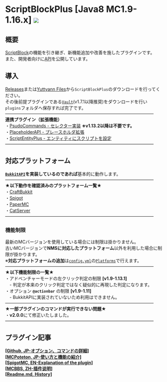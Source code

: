 ScriptBlockPlus [Java8 MC1.9-1.16.x] [![](https://jitpack.io/v/yuttyann/ScriptBlockPlus.svg)](https://jitpack.io/#yuttyann/ScriptBlockPlus)
==========
概要
--------------------------------------------------
[ScriptBlock](https://dev.bukkit.org/projects/scriptblock)の機能を引き継ぎ、新機能追加や改善を施したプラグインです。  
また、開発者向けに[API](https://github.com/yuttyann/ScriptBlockPlus/wiki/%5BJP%5D-API-Tutorial)を公開しています。  

導入
-----------
[Releases](https://github.com/yuttyann/ScriptBlockPlus/releases)または[Yuttyann Files](https://file.yuttyann44581.net/)から`ScriptBlockPlus`のダウンロードを行ってください。  
その後前提プラグインである[`Vault`](https://dev.bukkit.org/projects/vault)(v1.7.1以降推奨)をダウンロードを行い`plugins`フォルダへ保存すれば完了です。  
――――――――――――――――――――――――――――――――――  
**連携プラグイン（拡張機能）**  
・[PsudoCommands - セレクター実装](https://www.spigotmc.org/resources/psudocommands-add-the-target-selector-to-plugin-commands.56738/) **※v1.13.2以降は不要です。**  
・[PlaceholderAPI - プレースホルダ拡張](https://www.spigotmc.org/resources/placeholderapi.6245/)  
・[ScriptEntityPlus - エンティティにスクリプトを設定](https://github.com/yuttyann/ScriptEntityPlus)  
――――――――――――――――――――――――――――――――――  

対応プラットフォーム
-----------
**[`BukkitAPI`](https://hub.spigotmc.org/javadocs/bukkit/overview-summary.html)を実装しているのであれば**基本的に動作します。  
――――――――――――――――――――――――――――――――――  
**★以下動作を確認済みのプラットフォーム一覧★**  
・[CraftBukkit](https://www.spigotmc.org/)  
・[Spigot](https://www.spigotmc.org/)  
・[PaperMC](https://papermc.io/)  
・[CatServer](http://catserver.moe/)  
――――――――――――――――――――――――――――――――――  
### 機能制限
最新のMCバージョンを使用している場合には制限は掛かりません。  
古いMCバージョンで**NMSに対応したプラットフォーム**以外を利用した場合に制限が掛かります。  
※**対応プラットフォームの追加**は[`config.yml`](https://github.com/yuttyann/ScriptBlockPlus/blob/master/src/main/resources/config.yml)の[`Platforms`](https://github.com/yuttyann/ScriptBlockPlus/blob/master/src/main/resources/config.yml#L27)で行えます。  
――――――――――――――――――――――――――――――――――  
**★以下機能制限の一覧★**  
・アドベンチャーモードの左クリック判定の制限 **[v1.9-1.13.1]**  
　- 判定が本来のクリック判定ではなく疑似的に再現した判定になります。  
・オプション **`@actionbar`** の制限 **[v1.9-1.11]**  
　- BukkitAPIに実装されていないため利用はできません。    
――――――――――――――――――――――――――――――――――  
**★一部プラグインのコマンドが実行できない問題★**  
・**v2.0.0**にて修正いたしました。  
――――――――――――――――――――――――――――――――――  

プラグイン記事
-----------
**[[Github, JP-オプション、コマンドの詳細]](https://github.com/yuttyann/ScriptBlockPlus/wiki#%E4%B8%80%E8%88%AC%E3%81%AE%E6%96%B9%E5%90%91%E3%81%91)**  
**[[MCPoteton, JP-使い方と機能の紹介]](https://mcpoteton.com/mcplugin-scriptblockplus)**  
**[[SpigotMC, EN-Explanation of the plugin]](https://www.spigotmc.org/resources/1-9-1-15-2-scriptblockplus.78413/)**  
**[[MCBBS, ZH-插件说明]](https://www.mcbbs.net/thread-691900-1-1.html)**  
**[[Readme.md, History]](https://github.com/yuttyann/ScriptBlockPlus/commits/master/README.md)**  